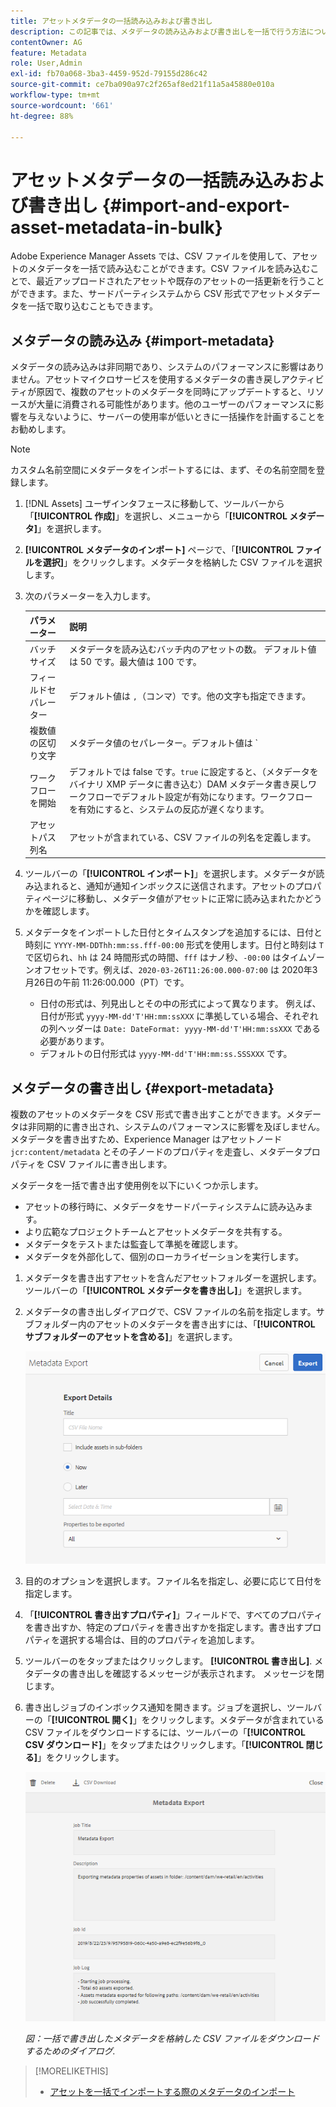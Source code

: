 ```yaml
---
title: アセットメタデータの一括読み込みおよび書き出し
description: この記事では、メタデータの読み込みおよび書き出しを一括で行う方法について説明します。
contentOwner: AG
feature: Metadata
role: User,Admin
exl-id: fb70a068-3ba3-4459-952d-79155d286c42
source-git-commit: ce7ba090a97c2f265af8ed21f11a5a45880e010a
workflow-type: tm+mt
source-wordcount: '661'
ht-degree: 88%

---
```


# アセットメタデータの一括読み込みおよび書き出し {#import-and-export-asset-metadata-in-bulk}

Adobe Experience Manager Assets では、CSV ファイルを使用して、アセットのメタデータを一括で読み込むことができます。CSV ファイルを読み込むことで、最近アップロードされたアセットや既存のアセットの一括更新を行うことができます。また、サードパーティシステムから CSV 形式でアセットメタデータを一括で取り込むこともできます。

## メタデータの読み込み {#import-metadata}

メタデータの読み込みは非同期であり、システムのパフォーマンスに影響はありません。アセットマイクロサービスを使用するメタデータの書き戻しアクティビティが原因で、複数のアセットのメタデータを同時にアップデートすると、リソースが大量に消費される可能性があります。他のユーザーのパフォーマンスに影響を与えないように、サーバーの使用率が低いときに一括操作を計画することをお勧めします。

>[!NOTE]
>
>カスタム名前空間にメタデータをインポートするには、まず、その名前空間を登録します。

1. [!DNL Assets] ユーザインタフェースに移動して、ツールバーから「**[!UICONTROL 作成]**」を選択し、メニューから「**[!UICONTROL メタデータ]**」を選択します。
1. **[!UICONTROL メタデータのインポート]** ページで、「**[!UICONTROL ファイルを選択]**」をクリックします。メタデータを格納した CSV ファイルを選択します。
1. 次のパラメーターを入力します。

   | パラメーター | 説明 |
   | ---------------------- | ------- |
   | バッチサイズ | メタデータを読み込むバッチ内のアセットの数。 デフォルト値は 50 です。最大値は 100 です。 |
   | フィールドセパレーター | デフォルト値は `,`（コンマ）です。他の文字も指定できます。 |
   | 複数値の区切り文字 | メタデータ値のセパレーター。デフォルト値は `|` です。 |
   | ワークフローを開始 | デフォルトでは false です。`true` に設定すると、（メタデータをバイナリ XMP データに書き込む）DAM メタデータ書き戻しワークフローでデフォルト設定が有効になります。ワークフローを有効にすると、システムの反応が遅くなります。 |
   | アセットパス列名 | アセットが含まれている、CSV ファイルの列名を定義します。 |

1. ツールバーの「**[!UICONTROL インポート]**」を選択します。メタデータが読み込まれると、通知が通知インボックスに送信されます。アセットのプロパティページに移動し、メタデータ値がアセットに正常に読み込まれたかどうかを確認します。

1. メタデータをインポートした日付とタイムスタンプを追加するには、日付と時刻に `YYYY-MM-DDThh:mm:ss.fff-00:00` 形式を使用します。日付と時刻は `T` で区切られ、`hh` は 24 時間形式の時間、`fff` はナノ秒、`-00:00` はタイムゾーンオフセットです。例えば、`2020-03-26T11:26:00.000-07:00` は 2020年3月26日の午前 11:26:00.000（PT）です。

   * 日付の形式は、列見出しとその中の形式によって異なります。 例えば、日付が形式 `yyyy-MM-dd'T'HH:mm:ssXXX` に準拠している場合、それぞれの列ヘッダーは `Date: DateFormat: yyyy-MM-dd'T'HH:mm:ssXXX` である必要があります。
   * デフォルトの日付形式は `yyyy-MM-dd'T'HH:mm:ss.SSSXXX` です。

<!-- Hidden via cqdoc-17869>

>[!CAUTION]
>
>If the date format does not match `YYYY-MM-DDThh:mm:ss.fff-00:00`, the date values are not set. The date formats of exported metadata CSV file is in the format `YYYY-MM-DDThh:mm:ss-00:00`. If you want to import it, convert it to the acceptable format by adding the nanoseconds value denoted by `fff`.
-->

## メタデータの書き出し {#export-metadata}

複数のアセットのメタデータを CSV 形式で書き出すことができます。メタデータは非同期的に書き出され、システムのパフォーマンスに影響を及ぼしません。メタデータを書き出すため、Experience Manager はアセットノード `jcr:content/metadata` とその子ノードのプロパティを走査し、メタデータプロパティを CSV ファイルに書き出します。

メタデータを一括で書き出す使用例を以下にいくつか示します。

* アセットの移行時に、メタデータをサードパーティシステムに読み込みます。
* より広範なプロジェクトチームとアセットメタデータを共有する。
* メタデータをテストまたは監査して準拠を確認します。
* メタデータを外部化して、個別のローカライゼーションを実行します。

1. メタデータを書き出すアセットを含んだアセットフォルダーを選択します。ツールバーの「**[!UICONTROL メタデータを書き出し]**」を選択します。
1. メタデータの書き出しダイアログで、CSV ファイルの名前を指定します。サブフォルダー内のアセットのメタデータを書き出すには、「**[!UICONTROL サブフォルダーのアセットを含める]**」を選択します。

   ![フォルダー内のすべてのアセットのメタデータを書き出すためのインターフェイスとオプション](assets/export_metadata_page.png "フォルダー内のすべてのアセットのメタデータを書き出すためのインターフェイスとオプション")

1. 目的のオプションを選択します。ファイル名を指定し、必要に応じて日付を指定します。

1. 「**[!UICONTROL 書き出すプロパティ]**」フィールドで、すべてのプロパティを書き出すか、特定のプロパティを書き出すかを指定します。書き出すプロパティを選択する場合は、目的のプロパティを追加します。

1. ツールバーのをタップまたはクリックします。 **[!UICONTROL 書き出し]**. メタデータの書き出しを確認するメッセージが表示されます。 メッセージを閉じます。
1. 書き出しジョブのインボックス通知を開きます。ジョブを選択し、ツールバーの「**[!UICONTROL 開く]**」をクリックします。メタデータが含まれている CSV ファイルをダウンロードするには、ツールバーの「**[!UICONTROL CSV ダウンロード]**」をタップまたはクリックします。「**[!UICONTROL 閉じる]**」をクリックします。

   ![一括で書き出したメタデータを格納した CSV ファイルをダウンロードするためのダイアログ](assets/csv_download.png)

   *図：一括で書き出したメタデータを格納した CSV ファイルをダウンロードするためのダイアログ.*

>[!MORELIKETHIS]
>
>* [アセットを一括でインポートする際のメタデータのインポート](/help/assets/add-assets.md#asset-bulk-ingestor)

